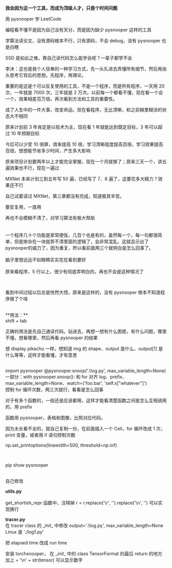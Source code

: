 
**我会因为这一个工具，而成为顶级人才，只是个时间问题**  

用 pysnooper 学 LeetCode  

编程看不懂不是因为自己没有天分，而是因为缺少 pysnooper 这样的工具  

学算法读论文，没有源码根本不行，只有源码，不会 debug，没有 pysnooper 也是白瞎  

SSD 是如此之难，靠自己读代码怎么能学会呢？一辈子都学不会  

李沐：这也是我个人信奉的一种学习方式，先一头扎进去弄懂所有细节，然后再抬头思考它背后的思想。先程序，再理论。  

重要的是这是个可以反复使用的工具，不是一个程序，而是所有程序，一天用 20 次，一年就是 7000 次，三年就是 2 万次。以前每一个都看不懂，现在看一个会一个，效果相差百万倍。再次看到方法和工具的重要性。  

成了人生中的一件大事，改变命运。现在看程序，无比清晰，和之前糊里糊涂的状态大不相同  

原来计划前 3 年肯定是以技术为主，现在看 1 年就能达到既定目标，3 年可以超过 10 年预期目标  

今后可以少受 10 倍罪，效率提高 10 倍，学习清晰程度提高百倍，学习效果提高百倍，想想能节省多少时间，产生多大影响  

原来项目计划要两年以上才能完全掌握，现在一个月就够了；原来三天一个，讲五遍效果也不行，现在一遍过  

MXNet 本来计划三到五年写 50 遍，已经写了 7、8 遍了，这要花多大精力？效果还不行  

自己试着读过 MXNet，第三章都没有完成，知道极其辛苦。  

要反复用，一直用  

再也不会模糊不清了，对学习算法有极大帮助  
<br>
<br>
一个程序几十个功能是家常便饭，几百个也是有的，虽然每一个，每一句都很简单，但是掺杂在一块就弄不清里面的逻辑了，会非常混乱。这就显示出了pysnooper的威力了，因为重复，所以看前面两三个就明白是怎么回事了。
<br>
<br>
脑子里想远远不如眼睛实实在在看到要好 
<br>
<br>
原来看程序，5 行以上，很少有彻底弄明白的。再也不会是这种情况了

<br>

看到中间过程以后总是恍然大悟，原来是这样的，没有 pysnooper 根本不知道程序做了个啥  

<br>
**用法：**
<br>
shift + tab
<br>

正确的用法是先自己通读代码，钻进去，再想一想有什么困惑，有什么问题，哪里不懂，想看哪里，然后再看 pysnooper 的结果  

想 display pikachu 一样，想知道 img 的 shape、output 是什么、output\[1] 是什么等等，这样才能看懂，才有意思   

<br>
import pysnooper  
@pysnooper.snoop('.\log.py', max_variable_length=None)   
<br>
一部分：with pysnooper.snoop(): 和 for 对齐  
log、prefix、max_variable_length=None、watch=('foo.bar', 'self.x["whatever"]')  
<br>
控制 for 循环次数，两三次就行，看看是怎么回事  

对于有多个函数的，一般还是应该都用，这样才能看清楚函数之间是怎么互相调用的，用 prefix  

函数用 pysnooper，表格和图像，比照对应代码。  

因为太长看不全的，就自己复制一份，在前面插入一个 Cell，for 循环改成 1 次，print 变量，或者用 if 语句控制次数  

np.set_printoptions(linewidth=500, threshold=np.inf)  

<br>

pip show pysnooper

<br>
自己修改  
<br>

**utils.py**  
<br>
get_shortish_repr 函数中，注释掉 r = r.replace('\r', '').replace('\n', '') 可以实现换行  


**tracer.py**
<br>
在 tracer class 的 \__init__ 中修改 output='.\log.py',  max_variable_length=None  
Linux 是 './log1.py'  

把 elapsed time 改成 run time  


安装 torchsnooper， 在 \__init__ 中的 class TensorFormat 的最后 return 的地方加上 + '\n' + str(tensor) 可以显示数字  




